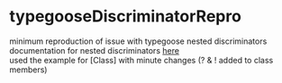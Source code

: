 # typegooseDiscriminatorRepro
minimum reproduction of issue with typegoose nested discriminators  
documentation for nested discriminators [here](https://typegoose.github.io/typegoose/docs/api/decorators/prop#discriminators)  
used the example for [Class] with minute changes (? & ! added to class members)
